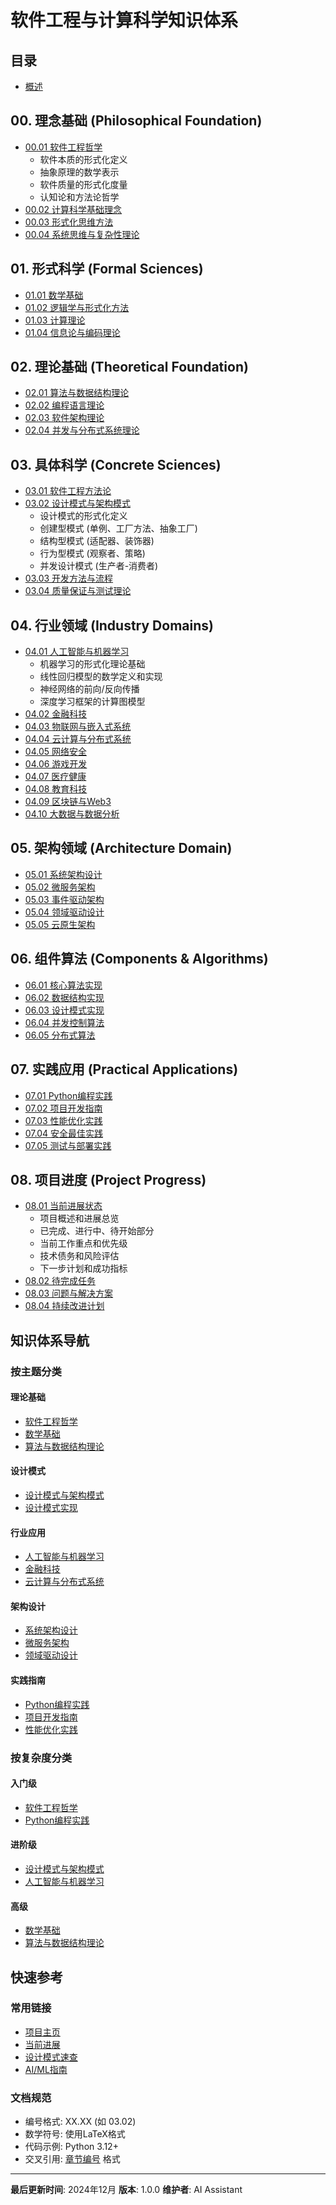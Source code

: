 # 软件工程与计算科学知识体系

## 目录

* [概述](README.md)

## 00. 理念基础 (Philosophical Foundation)

* [00.01 软件工程哲学](00-理念基础/00.01-软件工程哲学.md)
  * 软件本质的形式化定义
  * 抽象原理的数学表示
  * 软件质量的形式化度量
  * 认知论和方法论哲学
* [00.02 计算科学基础理念](00-理念基础/00.02-计算科学基础理念.md)
* [00.03 形式化思维方法](00-理念基础/00.03-形式化思维方法.md)
* [00.04 系统思维与复杂性理论](00-理念基础/00.04-系统思维与复杂性理论.md)

## 01. 形式科学 (Formal Sciences)

* [01.01 数学基础](01-形式科学/01.01-数学基础.md)
* [01.02 逻辑学与形式化方法](01-形式科学/01.02-逻辑学与形式化方法.md)
* [01.03 计算理论](01-形式科学/01.03-计算理论.md)
* [01.04 信息论与编码理论](01-形式科学/01.04-信息论与编码理论.md)

## 02. 理论基础 (Theoretical Foundation)

* [02.01 算法与数据结构理论](02-理论基础/02.01-算法与数据结构理论.md)
* [02.02 编程语言理论](02-理论基础/02.02-编程语言理论.md)
* [02.03 软件架构理论](02-理论基础/02.03-软件架构理论.md)
* [02.04 并发与分布式系统理论](02-理论基础/02.04-并发与分布式系统理论.md)

## 03. 具体科学 (Concrete Sciences)

* [03.01 软件工程方法论](03-具体科学/03.01-软件工程方法论.md)
* [03.02 设计模式与架构模式](03-具体科学/03.02-设计模式与架构模式.md)
  * 设计模式的形式化定义
  * 创建型模式 (单例、工厂方法、抽象工厂)
  * 结构型模式 (适配器、装饰器)
  * 行为型模式 (观察者、策略)
  * 并发设计模式 (生产者-消费者)
* [03.03 开发方法与流程](03-具体科学/03.03-开发方法与流程.md)
* [03.04 质量保证与测试理论](03-具体科学/03.04-质量保证与测试理论.md)

## 04. 行业领域 (Industry Domains)

* [04.01 人工智能与机器学习](04-行业领域/04.01-人工智能与机器学习.md)
  * 机器学习的形式化理论基础
  * 线性回归模型的数学定义和实现
  * 神经网络的前向/反向传播
  * 深度学习框架的计算图模型
* [04.02 金融科技](04-行业领域/04.02-金融科技.md)
* [04.03 物联网与嵌入式系统](04-行业领域/04.03-物联网与嵌入式系统.md)
* [04.04 云计算与分布式系统](04-行业领域/04.04-云计算与分布式系统.md)
* [04.05 网络安全](04-行业领域/04.05-网络安全.md)
* [04.06 游戏开发](04-行业领域/04.06-游戏开发.md)
* [04.07 医疗健康](04-行业领域/04.07-医疗健康.md)
* [04.08 教育科技](04-行业领域/04.08-教育科技.md)
* [04.09 区块链与Web3](04-行业领域/04.09-区块链与Web3.md)
* [04.10 大数据与数据分析](04-行业领域/04.10-大数据与数据分析.md)

## 05. 架构领域 (Architecture Domain)

* [05.01 系统架构设计](05-架构领域/05.01-系统架构设计.md)
* [05.02 微服务架构](05-架构领域/05.02-微服务架构.md)
* [05.03 事件驱动架构](05-架构领域/05.03-事件驱动架构.md)
* [05.04 领域驱动设计](05-架构领域/05.04-领域驱动设计.md)
* [05.05 云原生架构](05-架构领域/05.05-云原生架构.md)

## 06. 组件算法 (Components & Algorithms)

* [06.01 核心算法实现](06-组件算法/06.01-核心算法实现.md)
* [06.02 数据结构实现](06-组件算法/06.02-数据结构实现.md)
* [06.03 设计模式实现](06-组件算法/06.03-设计模式实现.md)
* [06.04 并发控制算法](06-组件算法/06.04-并发控制算法.md)
* [06.05 分布式算法](06-组件算法/06.05-分布式算法.md)

## 07. 实践应用 (Practical Applications)

* [07.01 Python编程实践](07-实践应用/07.01-Python编程实践.md)
* [07.02 项目开发指南](07-实践应用/07.02-项目开发指南.md)
* [07.03 性能优化实践](07-实践应用/07.03-性能优化实践.md)
* [07.04 安全最佳实践](07-实践应用/07.04-安全最佳实践.md)
* [07.05 测试与部署实践](07-实践应用/07.05-测试与部署实践.md)

## 08. 项目进度 (Project Progress)

* [08.01 当前进展状态](08-项目进度/08.01-当前进展状态.md)
  * 项目概述和进展总览
  * 已完成、进行中、待开始部分
  * 当前工作重点和优先级
  * 技术债务和风险评估
  * 下一步计划和成功指标
* [08.02 待完成任务](08-项目进度/08.02-待完成任务.md)
* [08.03 问题与解决方案](08-项目进度/08.03-问题与解决方案.md)
* [08.04 持续改进计划](08-项目进度/08.04-持续改进计划.md)

## 知识体系导航

### 按主题分类

#### 理论基础
* [软件工程哲学](00-理念基础/00.01-软件工程哲学.md)
* [数学基础](01-形式科学/01.01-数学基础.md)
* [算法与数据结构理论](02-理论基础/02.01-算法与数据结构理论.md)

#### 设计模式
* [设计模式与架构模式](03-具体科学/03.02-设计模式与架构模式.md)
* [设计模式实现](06-组件算法/06.03-设计模式实现.md)

#### 行业应用
* [人工智能与机器学习](04-行业领域/04.01-人工智能与机器学习.md)
* [金融科技](04-行业领域/04.02-金融科技.md)
* [云计算与分布式系统](04-行业领域/04.04-云计算与分布式系统.md)

#### 架构设计
* [系统架构设计](05-架构领域/05.01-系统架构设计.md)
* [微服务架构](05-架构领域/05.02-微服务架构.md)
* [领域驱动设计](05-架构领域/05.04-领域驱动设计.md)

#### 实践指南
* [Python编程实践](07-实践应用/07.01-Python编程实践.md)
* [项目开发指南](07-实践应用/07.02-项目开发指南.md)
* [性能优化实践](07-实践应用/07.03-性能优化实践.md)

### 按复杂度分类

#### 入门级
* [软件工程哲学](00-理念基础/00.01-软件工程哲学.md)
* [Python编程实践](07-实践应用/07.01-Python编程实践.md)

#### 进阶级
* [设计模式与架构模式](03-具体科学/03.02-设计模式与架构模式.md)
* [人工智能与机器学习](04-行业领域/04.01-人工智能与机器学习.md)

#### 高级
* [数学基础](01-形式科学/01.01-数学基础.md)
* [算法与数据结构理论](02-理论基础/02.01-算法与数据结构理论.md)

## 快速参考

### 常用链接
* [项目主页](README.md)
* [当前进展](08-项目进度/08.01-当前进展状态.md)
* [设计模式速查](03-具体科学/03.02-设计模式与架构模式.md)
* [AI/ML指南](04-行业领域/04.01-人工智能与机器学习.md)

### 文档规范
* 编号格式: XX.XX (如 03.02)
* 数学符号: 使用LaTeX格式
* 代码示例: Python 3.12+
* 交叉引用: [章节编号](#锚点) 格式

---

**最后更新时间**: 2024年12月
**版本**: 1.0.0
**维护者**: AI Assistant
